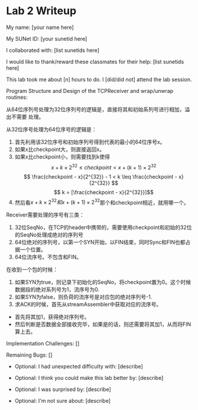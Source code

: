 Lab 2 Writeup
=============

My name: [your name here]

My SUNet ID: [your sunetid here]

I collaborated with: [list sunetids here]

I would like to thank/reward these classmates for their help: [list sunetids here]

This lab took me about [n] hours to do. I [did/did not] attend the lab session.

Program Structure and Design of the TCPReceiver and wrap/unwrap routines:

从64位序列号处理为32位序列号的逻辑是，直接将其和初始系列号进行相加，溢出不需要
处理。

从32位序号处理为64位序号的逻辑是：
1. 首先利用该32位序号和初始序列号得到代表的最小的64位序号x。
2. 如果x比checkpoint大，则直接返回x。
3. 如果x比checkpoint小，则需要找到k使得
  $$x + k \times 2^{32} \leq checkpoint < x + (k + 1) \times 2^{32}$$
  $$ \frac{checkpoint - x}{2^{32}} - 1 < k \leq \frac{checkpoint - x}{2^{32}} $$
  $$ k = [\frac{checkpoint - x}{2^{32}}]$$
4. 然后看$x + k \times 2^{32} 和 x + (k +1) \times 2^{32}$那个和checkpoint相近，就用哪一个。

Receiver需要处理的序号有三类：
1. 32位SeqNo，在TCP的header中携带的，需要使用checkpoint和初始的32位的SeqNo处理成绝对的序列号
2. 64位绝对的序列号，以第一个SYN开始，以FIN结束，同时Sync和FIN也都占据一个位置。
3. 64位流序号。不包含和FIN。

在收到一个包的时候：
1. 如果SYN为true，则记录下初始化的SeqNo，将checkpoint置为0。这个时候数据段的绝对系列号为1，流序号为0.
2. 如果SYN为false，则负荷的流序号是对应包的绝对序列号-1.
3. 求ACK的时候，首先从streamAssembler中获取对应的流序号。
  - 首先将其加1，获得绝对序列号。
  - 然后判断是否数据全部接收完毕，如果是的话，则还需要将其加1，从而将FIN算上去。

Implementation Challenges:
[]

Remaining Bugs:
[]

- Optional: I had unexpected difficulty with: [describe]

- Optional: I think you could make this lab better by: [describe]

- Optional: I was surprised by: [describe]

- Optional: I'm not sure about: [describe]
